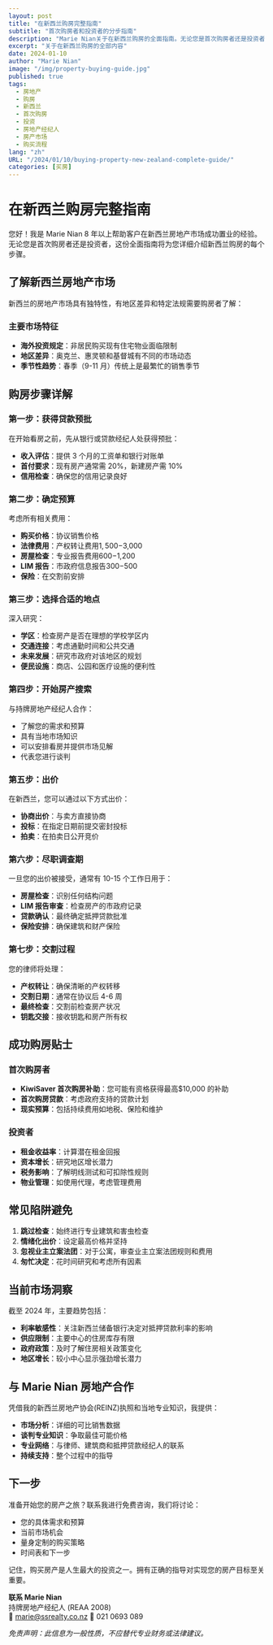 ```yaml
---
layout: post
title: "在新西兰购房完整指南"
subtitle: "首次购房者和投资者的分步指南"
description: "Marie Nian关于在新西兰购房的全面指南。无论您是首次购房者还是投资者，本指南都将为您详细介绍购房的每个步骤。"
excerpt: "关于在新西兰购房的全部内容"
date: 2024-01-10
author: "Marie Nian"
image: "/img/property-buying-guide.jpg"
published: true
tags:
  - 房地产
  - 购房
  - 新西兰
  - 首次购房
  - 投资
  - 房地产经纪人
  - 房产市场
  - 购买流程
lang: "zh"
URL: "/2024/01/10/buying-property-new-zealand-complete-guide/"
categories: [买房]
---
```


# 在新西兰购房完整指南

您好！我是 Marie Nian 8 年以上帮助客户在新西兰房地产市场成功置业的经验。无论您是首次购房者还是投资者，这份全面指南将为您详细介绍新西兰购房的每个步骤。

## 了解新西兰房地产市场

新西兰的房地产市场具有独特性，有地区差异和特定法规需要购房者了解：

### 主要市场特征

- **海外投资规定**：非居民购买现有住宅物业面临限制
- **地区差异**：奥克兰、惠灵顿和基督城有不同的市场动态
- **季节性趋势**：春季（9-11 月）传统上是最繁忙的销售季节

## 购房步骤详解

### 第一步：获得贷款预批

在开始看房之前，先从银行或贷款经纪人处获得预批：

- **收入评估**：提供 3 个月的工资单和银行对账单
- **首付要求**：现有房产通常需 20%，新建房产需 10%
- **信用检查**：确保您的信用记录良好

### 第二步：确定预算

考虑所有相关费用：

- **购买价格**：协议销售价格
- **法律费用**：产权转让费用$1,500-$3,000
- **房屋检查**：专业报告费用$600-$1,200
- **LIM 报告**：市政府信息报告$300-$500
- **保险**：在交割前安排

### 第三步：选择合适的地点

深入研究：

- **学区**：检查房产是否在理想的学校学区内
- **交通连接**：考虑通勤时间和公共交通
- **未来发展**：研究市政府对该地区的规划
- **便民设施**：商店、公园和医疗设施的便利性

### 第四步：开始房产搜索

与持牌房地产经纪人合作：

- 了解您的需求和预算
- 具有当地市场知识
- 可以安排看房并提供市场见解
- 代表您进行谈判

### 第五步：出价

在新西兰，您可以通过以下方式出价：

- **协商出价**：与卖方直接协商
- **投标**：在指定日期前提交密封投标
- **拍卖**：在拍卖日公开竞价

### 第六步：尽职调查期

一旦您的出价被接受，通常有 10-15 个工作日用于：

- **房屋检查**：识别任何结构问题
- **LIM 报告审查**：检查房产的市政府记录
- **贷款确认**：最终确定抵押贷款批准
- **保险安排**：确保建筑和财产保险

### 第七步：交割过程

您的律师将处理：

- **产权转让**：确保清晰的产权转移
- **交割日期**：通常在协议后 4-6 周
- **最终检查**：交割前检查房产状况
- **钥匙交接**：接收钥匙和房产所有权

## 成功购房贴士

### 首次购房者

- **KiwiSaver 首次购房补助**：您可能有资格获得最高$10,000 的补助
- **首次购房贷款**：考虑政府支持的贷款计划
- **现实预算**：包括持续费用如地税、保险和维护

### 投资者

- **租金收益率**：计算潜在租金回报
- **资本增长**：研究地区增长潜力
- **税务影响**：了解明线测试和可扣除性规则
- **物业管理**：如使用代理，考虑管理费用

## 常见陷阱避免

1. **跳过检查**：始终进行专业建筑和害虫检查
2. **情绪化出价**：设定最高价格并坚持
3. **忽视业主立案法团**：对于公寓，审查业主立案法团规则和费用
4. **匆忙决定**：花时间研究和考虑所有因素

## 当前市场洞察

截至 2024 年，主要趋势包括：

- **利率敏感性**：关注新西兰储备银行决定对抵押贷款利率的影响
- **供应限制**：主要中心的住房库存有限
- **政府政策**：及时了解住房相关政策变化
- **地区增长**：较小中心显示强劲增长潜力

## 与 Marie Nian 房地产合作

凭借我的新西兰房地产协会(REINZ)执照和当地专业知识，我提供：

- **市场分析**：详细的可比销售数据
- **谈判专业知识**：争取最佳可能价格
- **专业网络**：与律师、建筑商和抵押贷款经纪人的联系
- **持续支持**：整个过程中的指导

## 下一步

准备开始您的房产之旅？联系我进行免费咨询，我们将讨论：

- 您的具体需求和预算
- 当前市场机会
- 量身定制的购买策略
- 时间表和下一步

记住，购买房产是人生最大的投资之一。拥有正确的指导对实现您的房产目标至关重要。

**联系 Marie Nian**  
持牌房地产经纪人 (REAA 2008)  
📧 marie@ssrealty.co.nz
📱 021 0693 089

_免责声明：此信息为一般性质，不应替代专业财务或法律建议。_
